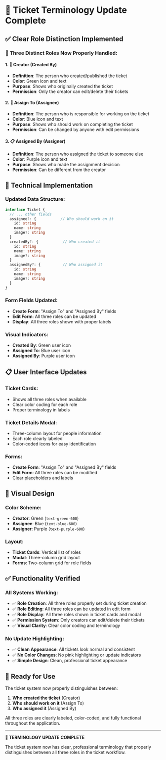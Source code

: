 # 🎯 Ticket Terminology Update Complete

## ✅ **Clear Role Distinction Implemented**

### 🎫 **Three Distinct Roles Now Properly Handled:**

#### **1. 👤 Creator (Created By)**
- **Definition**: The person who created/published the ticket
- **Color**: Green icon and text
- **Purpose**: Shows who originally created the ticket
- **Permission**: Only the creator can edit/delete their tickets

#### **2. 🎯 Assign To (Assignee)**
- **Definition**: The person who is responsible for working on the ticket
- **Color**: Blue icon and text
- **Purpose**: Shows who should work on completing the ticket
- **Permission**: Can be changed by anyone with edit permissions

#### **3. 📋 Assigned By (Assigner)**
- **Definition**: The person who assigned the ticket to someone else
- **Color**: Purple icon and text
- **Purpose**: Shows who made the assignment decision
- **Permission**: Can be different from the creator

## 🔧 **Technical Implementation**

### **Updated Data Structure:**
```typescript
interface Ticket {
  // ... other fields
  assignee?: {           // Who should work on it
    id: string
    name: string
    image?: string
  }
  createdBy?: {           // Who created it
    id: string
    name: string
    image?: string
  }
  assignedBy?: {          // Who assigned it
    id: string
    name: string
    image?: string
  }
}
```

### **Form Fields Updated:**
- **Create Form**: "Assign To" and "Assigned By" fields
- **Edit Form**: All three roles can be updated
- **Display**: All three roles shown with proper labels

### **Visual Indicators:**
- **Created By**: Green user icon
- **Assigned To**: Blue user icon  
- **Assigned By**: Purple user icon

## 📋 **User Interface Updates**

### **Ticket Cards:**
- Shows all three roles when available
- Clear color coding for each role
- Proper terminology in labels

### **Ticket Details Modal:**
- Three-column layout for people information
- Each role clearly labeled
- Color-coded icons for easy identification

### **Forms:**
- **Create Form**: "Assign To" and "Assigned By" fields
- **Edit Form**: All three roles can be modified
- Clear placeholders and labels

## 🎨 **Visual Design**

### **Color Scheme:**
- **Creator**: Green (`text-green-600`)
- **Assignee**: Blue (`text-blue-600`)
- **Assigner**: Purple (`text-purple-600`)

### **Layout:**
- **Ticket Cards**: Vertical list of roles
- **Modal**: Three-column grid layout
- **Forms**: Two-column grid for role fields

## ✅ **Functionality Verified**

### **All Systems Working:**
- ✅ **Role Creation**: All three roles properly set during ticket creation
- ✅ **Role Editing**: All three roles can be updated in edit form
- ✅ **Role Display**: All three roles shown in ticket cards and modal
- ✅ **Permission System**: Only creators can edit/delete their tickets
- ✅ **Visual Clarity**: Clear color coding and terminology

### **No Update Highlighting:**
- ✅ **Clean Appearance**: All tickets look normal and consistent
- ✅ **No Color Changes**: No pink highlighting or update indicators
- ✅ **Simple Design**: Clean, professional ticket appearance

## 🚀 **Ready for Use**

The ticket system now properly distinguishes between:
1. **Who created the ticket** (Creator)
2. **Who should work on it** (Assign To)
3. **Who assigned it** (Assigned By)

All three roles are clearly labeled, color-coded, and fully functional throughout the application.

---

**🎉 TERMINOLOGY UPDATE COMPLETE**

The ticket system now has clear, professional terminology that properly distinguishes between all three roles in the ticket workflow.


